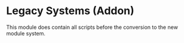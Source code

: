 # Legacy Systems (Addon)

This module does contain all scripts before the conversion to the new module system.
